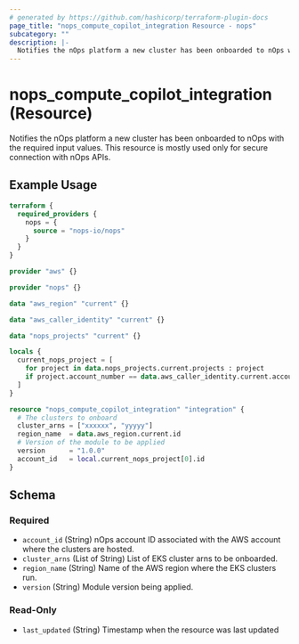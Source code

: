 ```yaml
---
# generated by https://github.com/hashicorp/terraform-plugin-docs
page_title: "nops_compute_copilot_integration Resource - nops"
subcategory: ""
description: |-
  Notifies the nOps platform a new cluster has been onboarded to nOps with the required input values. This resource is mostly used only for secure connection with nOps APIs.
---
```


# nops_compute_copilot_integration (Resource)

Notifies the nOps platform a new cluster has been onboarded to nOps with the required input values. This resource is mostly used only for secure connection with nOps APIs.

## Example Usage

```terraform
terraform {
  required_providers {
    nops = {
      source = "nops-io/nops"
    }
  }
}

provider "aws" {}

provider "nops" {}

data "aws_region" "current" {}

data "aws_caller_identity" "current" {}

data "nops_projects" "current" {}

locals {
  current_nops_project = [
    for project in data.nops_projects.current.projects : project
    if project.account_number == data.aws_caller_identity.current.account_id
  ]
}

resource "nops_compute_copilot_integration" "integration" {
  # The clusters to onboard
  cluster_arns = ["xxxxxx", "yyyyy"]
  region_name  = data.aws_region.current.id
  # Version of the module to be applied
  version      = "1.0.0"
  account_id   = local.current_nops_project[0].id
}
```

<!-- schema generated by tfplugindocs -->
## Schema

### Required

- `account_id` (String) nOps account ID associated with the AWS account where the clusters are hosted.
- `cluster_arns` (List of String) List of EKS cluster arns to be onboarded.
- `region_name` (String) Name of the AWS region where the EKS clusters run.
- `version` (String) Module version being applied.

### Read-Only

- `last_updated` (String) Timestamp when the resource was last updated
